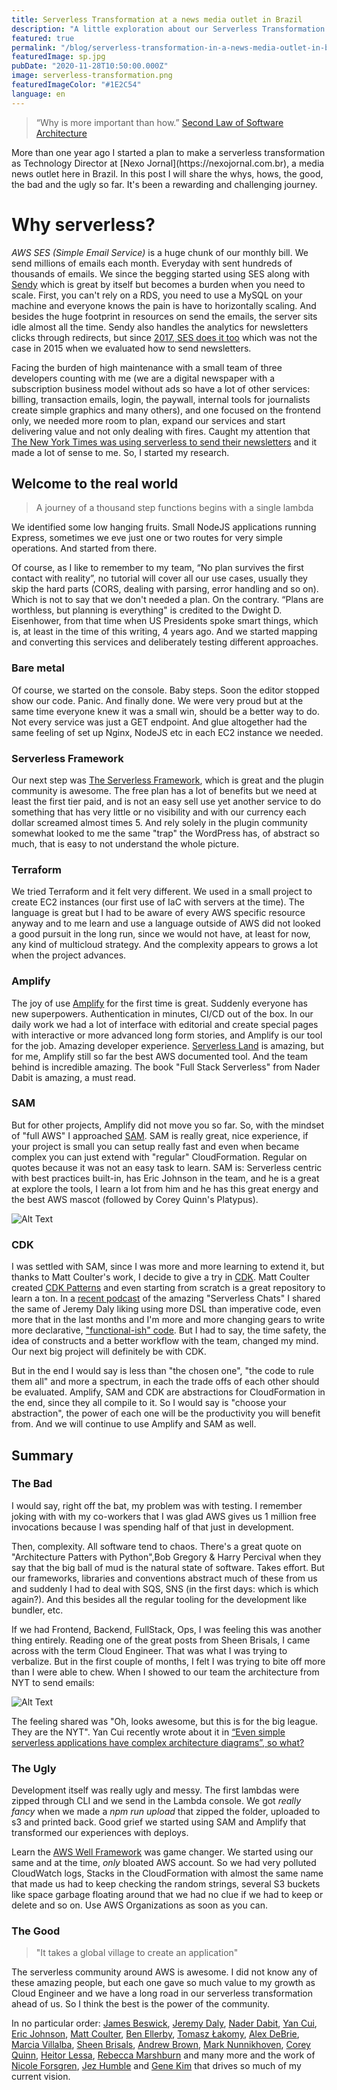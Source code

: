 ```yaml
---
title: Serverless Transformation at a news media outlet in Brazil
description: "A little exploration about our Serverless Transformation so far"
featured: true
permalink: "/blog/serverless-transformation-in-a-news-media-outlet-in-brazil/"
featuredImage: sp.jpg
pubDate: "2020-11-28T10:50:00.000Z"
image: serverless-transformation.png
featuredImageColor: "#1E2C54"
language: en
---
```


> “Why is more important than how.”
> [Second Law of Software Architecture](https://amzn.to/3zDW9Pa)

<p class="lead">More than one year ago I started a plan to make a serverless transformation as Technology Director at [Nexo Jornal](https://nexojornal.com.br), a media news outlet here in Brazil. In this post I will share the whys, hows, the good, the bad and the ugly so far. It's been a rewarding and challenging journey.</p>

# Why serverless?

*AWS SES (Simple Email Service)* is a huge chunk of our monthly bill. We send millions of emails each month. Everyday with sent hundreds of thousands of emails. We since the begging started using SES along with [Sendy](https://sendy.co/) which is great by itself but becomes a burden when you need to scale. First, you can't rely on a RDS, you need to use a MySQL on your machine and everyone knows the pain is have to horizontally scaling. And besides the huge footprint in resources on send the emails, the server sits idle almost all the time. Sendy also handles the analytics for newsletters clicks through redirects, but since [2017, SES does it too](https://aws.amazon.com/blogs/messaging-and-targeting/open-and-click-tracking-have-arrived/) which was not the case in 2015 when we evaluated how to send newsletters.

Facing the burden of high maintenance with a small team of three developers counting with me (we are a digital newspaper with a subscription business model without ads so have a lot of other services: billing, transaction emails, login, the paywall, internal tools for journalists create simple graphics and many others), and one focused on the frontend only, we needed more room to plan, expand our services and start delivering value and not only dealing with fires. Caught my attention that [The New York Times was using serverless to send their newsletters](https://open.nytimes.com/building-a-serverless-email-platform-at-the-times-84d77760d824) and it made a lot of sense to me. So, I started my research.

## Welcome to the real world

> A journey of a thousand step functions begins with a single lambda

We identified some low hanging fruits. Small NodeJS applications running Express, sometimes we eve just one or two routes for very simple operations. And started from there.

Of course, as I like to remember to my team, “No plan survives the first contact with reality”, no tutorial will cover all our use cases, usually they skip the hard parts (CORS, dealing with parsing, error handling and so on). Which is not to say that we don't needed a plan. On the contrary. “Plans are worthless, but planning is everything" is credited to the Dwight D. Eisenhower, from that time when US Presidents spoke smart things, which is, at least in the time of this writing, 4 years ago. And we started mapping and converting this services and deliberately testing different approaches.

### Bare metal

Of course, we started on the console. Baby steps. Soon the editor stopped show our code. Panic. And finally done. We were very proud but at the same time everyone knew it was a small win, should be a better way to do. Not every service was just a GET endpoint. And glue altogether had the same feeling of set up Nginx, NodeJS etc in each EC2 instance we needed.

### Serverless Framework

Our next step was [The Serverless Framework](https://www.serverless.com/), which is great and the plugin community is awesome. The free plan has a lot of benefits but we need at least the first tier paid, and is not an easy sell use yet another service to do something that has very little or no visibility and with our currency each dollar screamed almost times 5. And rely solely in the plugin community somewhat looked to me the same "trap" the WordPress has, of abstract so much, that is easy to not understand the whole picture.

### Terraform

We tried Terraform and it felt very different. We used in a small project to create EC2 instances (our first use of IaC with servers at the time). The language is great but I had to be aware of every AWS specific resource anyway and to me learn and use a language outside of AWS did not looked a good pursuit in the long run, since we would not have, at least for now, any kind of multicloud strategy. And the complexity appears to grows a lot when the project advances.

### Amplify

The joy of use [Amplify](https://docs.amplify.aws/) for the first time is great. Suddenly everyone has new superpowers. Authentication in minutes, CI/CD out of the box. In our daily work we had a lot of interface with editorial and create special pages with interactive or more advanced long form stories, and Amplify is our tool for the job. Amazing developer experience. [Serverless Land](https://serverlessland.com/) is amazing, but for me, Amplify still so far the best AWS documented tool. And the team behind is incredible amazing. The book "Full Stack Serverless" from Nader Dabit is amazing, a must read.

### SAM

But for other projects, Amplify did not move you so far. So, with the mindset of "full AWS" I approached [SAM](https://aws.amazon.com/serverless/sam/). SAM is really great, nice experience, if your project is small you can setup really fast and even when became complex you can just extend with "regular" CloudFormation. Regular on quotes because it was not an easy task to learn. SAM is: Serverless centric with best practices built-in, has Eric Johnson in the team, and he is a great at explore the tools, I learn a lot from him and he has this great energy and the best AWS mascot (followed by Corey Quinn's Platypus).

![Alt Text](https://dev-to-uploads.s3.amazonaws.com/i/39d69d8pnlrbfza42opi.png)

### CDK
I was settled with SAM, since I was more and more learning to extend it, but thanks to Matt Coulter's work, I decide to give a try in [CDK](https://aws.amazon.com/pt/cdk/). Matt Coulter created [CDK Patterns](https://cdkpatterns.com/) and even starting from scratch is a great repository to learn a ton. In a [recent podcast](https://www.serverlesschats.com/76/) of the amazing "Serverless Chats" I shared the same of Jeremy Daly liking using more DSL than imperative code, even more that in the last months and I'm more and more changing gears to write more declarative, ["functional-ish" code](https://frontendmasters.com/courses/functional-javascript-v2/). But I had to say, the time safety, the idea of constructs and a better workflow with the team, changed my mind. Our next big project will definitely be with CDK.

But in the end I would say is less than "the chosen one", "the code to rule them all" and more a spectrum, in each the trade offs of each other should be evaluated. Amplify, SAM and CDK are abstractions for CloudFormation in the end, since they all compile to it. So I would say is "choose your abstraction", the power of each one will be the productivity you will benefit from. And we will continue to use Amplify and SAM as well.

## Summary

### The Bad

I would say, right off the bat, my problem was with testing. I remember joking with with my co-workers that I was glad AWS gives us 1 million free invocations because I was spending half of that just in development.

Then, complexity. All software tend to chaos. There's a great quote on "Architecture Patters with Python",Bob Gregory & Harry Percival when they say that the big ball of mud is the natural state of software. Takes effort. But our frameworks, libraries and conventions abstract much of these from us and suddenly I had to deal with SQS, SNS (in the first days: which is which again?). And this besides all the regular tooling for the development like bundler, etc. 

If we had Frontend, Backend, FullStack, Ops, I was feeling this was another thing entirely. Reading one of the great posts from Sheen Brisals, I came across with the term Cloud Engineer. That was what I was trying to verbalize. But in the first couple of months, I felt I was trying to bite off more than I were able to chew. When I showed to our team the architecture from NYT to send emails:

![Alt Text](https://dev-to-uploads.s3.amazonaws.com/i/qzp4pfl4f4tltekue941.png)

The feeling shared was "Oh, looks awesome, but this is for the big league. They are the NYT". Yan Cui recently wrote about it in [“Even simple serverless applications have complex architecture diagrams”, so what?](https://theburningmonk.com/2020/11/even-simple-serverless-applications-have-complex-architecture-diagrams-so-what/)

### The Ugly

Development itself was really ugly and messy. The first lambdas were zipped through CLI and we send in the Lambda console. We got _really fancy_ when we made a *npm run upload* that zipped the folder, uploaded to s3 and printed back. Good grief we started using SAM and Amplify that transformed our experiences with deploys.

Learn the [AWS Well Framework](https://aws.amazon.com/architecture/well-architected/) was game changer. We started using our same and at the time, _only_ bloated AWS account. So we had very polluted CloudWatch logs, Stacks in the CloudFormation with almost the same name that made us had to keep checking the random strings, several S3 buckets like space garbage floating around that we had no clue if we had to keep or delete and so on. Use AWS Organizations as soon as you can.

### The Good

> "It takes a global village to create an application"

The serverless community around AWS is awesome. I did not know any of these amazing people, but each one gave so much value to my growth as Cloud Engineer and we have a long road in our serverless transformation ahead of us. So I think the best is the power of the community.

In no particular order: [James Beswick](https://twitter.com/jbesw), [Jeremy Daly](https://twitter.com/jeremy_daly), [Nader Dabit](https://twitter.com/dabit3), [Yan Cui](https://twitter.com/theburningmonk), [Eric Johnson](https://twitter.com/edjgeek), [Matt Coulter](https://twitter.com/NIDeveloper), [Ben Ellerby](https://twitter.com/EllerbyBen), [Tomasz Łakomy](https://twitter.com/tlakomy), [Alex DeBrie](https://twitter.com/alexbdebrie), [Marcia Villalba](https://twitter.com/mavi888uy), [Sheen Brisals](https://twitter.com/sheenbrisals), [Andrew Brown](https://twitter.com/andrewbrown), [Mark Nunnikhoven](https://twitter.com/marknca), [Corey Quinn](https://twitter.com/QuinnyPig), [Heitor Lessa](https://twitter.com/heitor_lessa), [Rebecca Marshburn](https://twitter.com/beccaodelay) and many more and the work of [Nicole Forsgren](https://twitter.com/nicolefv), [Jez Humble](https://twitter.com/jezhumble) and [Gene Kim](https://twitter.com/RealGeneKim) that drives so much of my current vision.
